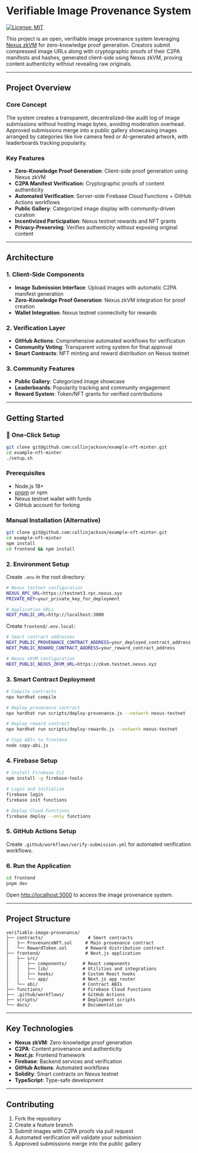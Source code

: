 # Verifiable Image Provenance System

[![License: MIT](https://img.shields.io/badge/License-MIT-yellow.svg)](https://opensource.org/licenses/MIT)

This project is an open, verifiable image provenance system leveraging [Nexus zkVM](https://nexus.xyz) for zero-knowledge proof generation. Creators submit compressed image URLs along with cryptographic proofs of their C2PA manifests and hashes, generated client-side using Nexus zkVM, proving content authenticity without revealing raw originals.

---

## Project Overview

### Core Concept
The system creates a transparent, decentralized-like audit log of image submissions without hosting image bytes, avoiding moderation overhead. Approved submissions merge into a public gallery showcasing images arranged by categories like live camera feed or AI-generated artwork, with leaderboards tracking popularity.

### Key Features
- **Zero-Knowledge Proof Generation**: Client-side proof generation using Nexus zkVM
- **C2PA Manifest Verification**: Cryptographic proofs of content authenticity
- **Automated Verification**: Server-side Firebase Cloud Functions + GitHub Actions workflows
- **Public Gallery**: Categorized image display with community-driven curation
- **Incentivized Participation**: Nexus testnet rewards and NFT grants
- **Privacy-Preserving**: Verifies authenticity without exposing original content

---

## Architecture

### 1. Client-Side Components
- **Image Submission Interface**: Upload images with automatic C2PA manifest generation
- **Zero-Knowledge Proof Generation**: Nexus zkVM integration for proof creation
- **Wallet Integration**: Nexus testnet connectivity for rewards

### 2. Verification Layer
- **GitHub Actions**: Comprehensive automated workflows for verification
- **Community Voting**: Transparent voting system for final approval
- **Smart Contracts**: NFT minting and reward distribution on Nexus testnet

### 3. Community Features
- **Public Gallery**: Categorized image showcase
- **Leaderboards**: Popularity tracking and community engagement
- **Reward System**: Token/NFT grants for verified contributions

---

## Getting Started

### 🚀 One-Click Setup

```bash
git clone git@github.com:collinjackson/example-nft-minter.git
cd example-nft-minter
./setup.sh
```

### Prerequisites
- Node.js 18+
- [pnpm](https://pnpm.io/) or npm
- Nexus testnet wallet with funds
- GitHub account for forking

### Manual Installation (Alternative)

```bash
git clone git@github.com:collinjackson/example-nft-minter.git
cd example-nft-minter
npm install
cd frontend && npm install
```

### 2. Environment Setup

Create `.env` in the root directory:
```bash
# Nexus testnet configuration
NEXUS_RPC_URL=https://testnet3.rpc.nexus.xyz
PRIVATE_KEY=your_private_key_for_deployment

# Application URLs
NEXT_PUBLIC_URL=http://localhost:3000
```

Create `frontend/.env.local`:
```bash
# Smart contract addresses
NEXT_PUBLIC_PROVENANCE_CONTRACT_ADDRESS=your_deployed_contract_address
NEXT_PUBLIC_REWARD_CONTRACT_ADDRESS=your_reward_contract_address

# Nexus zkVM configuration
NEXT_PUBLIC_NEXUS_ZKVM_URL=https://zkvm.testnet.nexus.xyz
```

### 3. Smart Contract Deployment

```bash
# Compile contracts
npx hardhat compile

# Deploy provenance contract
npx hardhat run scripts/deploy-provenance.js --network nexus-testnet

# Deploy reward contract
npx hardhat run scripts/deploy-rewards.js --network nexus-testnet

# Copy ABIs to frontend
node copy-abi.js
```

### 4. Firebase Setup

```bash
# Install Firebase CLI
npm install -g firebase-tools

# Login and initialize
firebase login
firebase init functions

# Deploy Cloud Functions
firebase deploy --only functions
```

### 5. GitHub Actions Setup

Create `.github/workflows/verify-submission.yml` for automated verification workflows.

### 6. Run the Application

```bash
cd frontend
pnpm dev
```

Open [http://localhost:3000](http://localhost:3000) to access the image provenance system.

---

## Project Structure

```
verifiable-image-provenance/
├── contracts/                 # Smart contracts
│   ├── ProvenanceNFT.sol     # Main provenance contract
│   └── RewardToken.sol       # Reward distribution contract
├── frontend/                 # Next.js application
│   ├── src/
│   │   ├── components/      # React components
│   │   ├── lib/             # Utilities and integrations
│   │   ├── hooks/           # Custom React hooks
│   │   └── app/             # Next.js app router
│   └── abi/                 # Contract ABIs
├── functions/               # Firebase Cloud Functions
├── .github/workflows/       # GitHub Actions
├── scripts/                 # Deployment scripts
└── docs/                    # Documentation
```

---

## Key Technologies

- **Nexus zkVM**: Zero-knowledge proof generation
- **C2PA**: Content provenance and authenticity
- **Next.js**: Frontend framework
- **Firebase**: Backend services and verification
- **GitHub Actions**: Automated workflows
- **Solidity**: Smart contracts on Nexus testnet
- **TypeScript**: Type-safe development

---

## Contributing

1. Fork the repository
2. Create a feature branch
3. Submit images with C2PA proofs via pull request
4. Automated verification will validate your submission
5. Approved submissions merge into the public gallery

